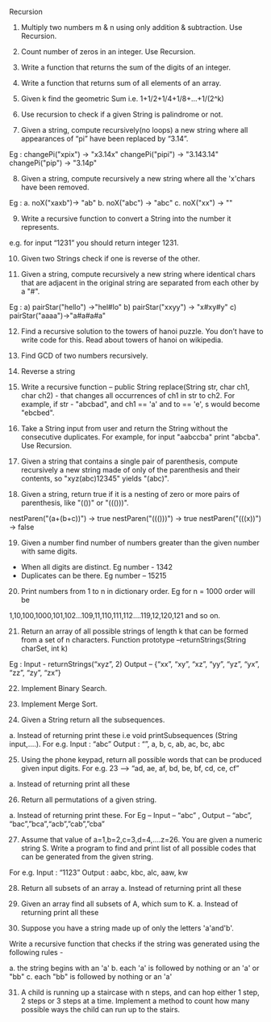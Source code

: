 Recursion

1. Multiply two numbers m & n using only addition & subtraction. Use Recursion.

2. Count number of zeros in an integer. Use Recursion.

3. Write a function that returns the sum of the digits of an integer.

4. Write a function that returns sum of all elements of an array.

5. Given k find the geometric Sum i.e. 1+1/2+1/4+1/8+...+1/(2^k)

6. Use recursion to check if a given String is palindrome or not.

7. Given a string, compute recursively(no loops) a new string where all
   appearances of “pi” have been replaced by “3.14”.

Eg :
changePi("xpix") → "x3.14x"
changePi("pipi") → "3.143.14"
changePi("pip") → "3.14p"

8. Given a string, compute recursively a new string where all the 'x'chars have been removed.

Eg :
a. noX("xaxb")→ "ab"
b. noX("abc") → "abc"
c. noX("xx") → ""

9. Write a recursive function to convert a String into the number it represents.

e.g. for input “1231” you should return integer 1231.

10. Given two Strings check if one is reverse of the other.

11. Given a string, compute recursively a new string where identical chars that are adjacent in the original string are separated from each other by a "#".

Eg :
a) pairStar("hello") →"hel#lo"
b) pairStar("xxyy") → "x#xy#y"
c) pairStar("aaaa")→"a#a#a#a"

12. Find a recursive solution to the towers of hanoi puzzle. You don’t have to write code for this. Read about towers of hanoi on wikipedia.

13. Find GCD of two numbers recursively.

14. Reverse a string

15. Write a recursive function – public String replace(String str, char ch1, char ch2) - that changes all occurrences of ch1 in str to ch2. For example, if str - "abcbad", and ch1 == 'a' and to == 'e', s would become "ebcbed".

16. Take a String input from user and return the String without the consecutive duplicates. For example, for input "aabccba" print "abcba". Use Recursion.

17. Given a string that contains a single pair of parenthesis, compute recursively a new string made of only of the parenthesis and their contents, so "xyz(abc)12345" yields "(abc)".

18. Given a string, return true if it is a nesting of zero or more pairs of parenthesis, like "(())" or "((()))".

nestParen("(a+(b+c))") → true
nestParen("((()))") → true
nestParen("(((x))") → false

19. Given a number find number of numbers greater than the given number with same digits.

- When all digits are distinct. Eg number - 1342
- Duplicates can be there. Eg number – 15215

20. Print numbers from 1 to n in dictionary order. Eg for n = 1000 order will be

1,10,100,1000,101,102...109,11,110,111,112....119,12,120,121 and so on.

21. Return an array of all possible strings of length k that can be formed from a set of n characters.
    Function prototype –returnStrings(String charSet, int k)

Eg : Input - returnStrings(“xyz”, 2)
Output – {“xx”, “xy”, “xz”, “yy”, “yz”, “yx”, “zz”, “zy”, “zx”}

22. Implement Binary Search.

23. Implement Merge Sort.

24. Given a String return all the subsequences.

a. Instead of returning print these i.e void printSubsequences
(String input,....).
For e.g. Input : “abc” Output : “”, a, b, c, ab, ac, bc, abc

25. Using the phone keypad, return all possible words that can be produced given input digits. For e.g. 23 --> “ad, ae, af, bd, be, bf, cd, ce, cf”

a. Instead of returning print all these

26. Return all permutations of a given string.

a. Instead of returning print these.
For Eg – Input – “abc” , Output – “abc”, “bac”,”bca”,“acb”,”cab”,”cba”

27. Assume that value of a=1,b=2,c=3,d=4,....z=26. You are given a numeric string S. Write a program to find and print list of all possible codes that can be generated from the given string.

For e.g. Input : “1123”
Output : aabc, kbc, alc, aaw, kw

28. Return all subsets of an array
    a. Instead of returning print all these

29. Given an array find all subsets of A, which sum to K.
    a. Instead of returning print all these

30. Suppose you have a string made up of only the letters 'a'and'b'.

Write a recursive function that checks if the string was generated using the following rules -

a. the string begins with an 'a'
b. each 'a' is followed by nothing or an 'a' or "bb"
c. each "bb" is followed by nothing or an 'a'

31. A child is running up a staircase with n steps, and can hop either 1 step, 2 steps or 3 steps at a time. Implement a method to count how many possible ways the child can run up to the stairs.
